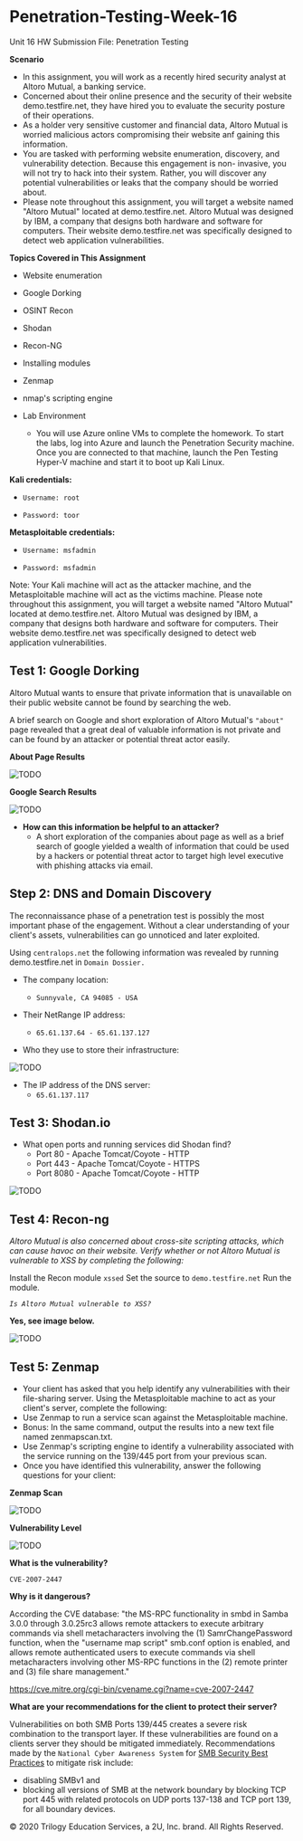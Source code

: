 # Penetration-Testing-Week-16

Unit 16 HW Submission File: Penetration Testing

**Scenario**

-  In this assignment, you will work as a recently hired security analyst at Altoro Mutual, a banking service.
-  Concerned about their online presence and the security of their website demo.testfire.net, they have hired you to evaluate the        security posture of their operations.
-  As a holder very sensitive customer and financial data, Altoro Mutual is worried malicious actors compromising their website anf      gaining this information.
-  You are tasked with performing website enumeration, discovery, and vulnerability detection. Because this engagement is non-          invasive, you will not try to hack into their system. Rather, you will discover any potential vulnerabilities or leaks that the      company should be worried about.
-  Please note throughout this assignment, you will target a website named "Altoro Mutual" located at demo.testfire.net. Altoro          Mutual was designed by IBM, a company that designs both hardware and software for computers. Their website demo.testfire.net was      specifically designed to detect web application vulnerabilities.


**Topics Covered in This Assignment**

-  Website enumeration
-  Google Dorking
-  OSINT Recon
-  Shodan
-  Recon-NG
-  Installing modules
-  Zenmap
-  nmap's scripting engine


-  Lab Environment
   - You will use Azure online VMs to complete the homework.
     To start the labs, log into Azure and launch the Penetration Security machine.
     Once you are connected to that machine, launch the Pen Testing Hyper-V machine 
     and start it to boot up Kali Linux.


**Kali credentials:**

-  `Username: root`

-  `Password: toor`


**Metasploitable credentials:**

-  `Username: msfadmin`

-  `Password: msfadmin`


Note: Your Kali machine will act as the attacker machine, and the Metasploitable machine will act as the victims machine.
Please note throughout this assignment, you will target a website named "Altoro Mutual" located at demo.testfire.net. Altoro Mutual was designed by IBM, a company that designs both hardware and software for computers. Their website demo.testfire.net was specifically designed to detect web application vulnerabilities.


## Test 1: Google Dorking

Altoro Mutual wants to ensure that private information that is unavailable on their public website cannot be found by searching the web.
    
A brief search on Google and short exploration of Altoro Mutual's `"about"` page revealed that a great deal of valuable information is not private and can be found by an attacker or potential threat actor easily.


**About Page Results**

![TODO](https://github.com/Tamie13/Penetration-Testing-Week-16/blob/main/Images%20and%20Documents/Exec_Management%20Page.png)



**Google Search Results**

 
![TODO](https://github.com/Tamie13/Penetration-Testing-Week-16/blob/main/Images%20and%20Documents/Google%20Search.png)



-  **How can this information be helpful to an attacker?**
    - A short exploration of the companies about page as well as a brief search of google yielded a wealth of information that could       be used by a hackers or potential threat actor to target high level executive with phishing attacks via email.


## Step 2: DNS and Domain Discovery

The reconnaissance phase of a penetration test is possibly the most important phase of the engagement. Without a clear understanding of your client's assets, vulnerabilities can go unnoticed and later exploited.


Using `centralops.net` the following information was revealed by running demo.testfire.net in `Domain Dossier.`


-  The company location:
    - `Sunnyvale, CA 94085 - USA`


-  Their NetRange IP address:
    - `65.61.137.64 - 65.61.137.127`

-  Who they use to store their infrastructure:

![TODO](https://github.com/Tamie13/Penetration-Testing-Week-16/blob/main/Images%20and%20Documents/Server%20Host.png)

-  The IP address of the DNS server:
    - `65.61.137.117`


## Test 3: Shodan.io

-  What open ports and running services did Shodan find?
    - Port 80 - Apache Tomcat/Coyote - HTTP
    - Port 443 - Apache Tomcat/Coyote - HTTPS
    - Port 8080 - Apache Tomcat/Coyote - HTTP

![TODO](https://github.com/Tamie13/Penetration-Testing-Week-16/blob/main/Images%20and%20Documents/Open%20Ports%20%26%20Services.png)


## Test 4: Recon-ng

*Altoro Mutual is also concerned about cross-site scripting attacks, which can cause havoc on their website. Verify whether or not Altoro Mutual is vulnerable to XSS by completing the following:*

Install the Recon module `xssed`
Set the source to `demo.testfire.net`
Run the module.

*`Is Altoro Mutual vulnerable to XSS?`*

**Yes, see image below.**

![TODO](https://github.com/Tamie13/Penetration-Testing-Week-16/blob/main/Images%20and%20Documents/Recon-ng%20Vulnerability.png)


## Test 5: Zenmap

-  Your client has asked that you help identify any vulnerabilities with their file-sharing server. Using the Metasploitable machine to act as your client's server, complete the following:
-  Use Zenmap to run a service scan against the Metasploitable machine.
-  Bonus: In the same command, output the results into a new text file named zenmapscan.txt.
-  Use Zenmap's scripting engine to identify a vulnerability associated with the service running on the 139/445 port from your previous scan.
-  Once you have identified this vulnerability, answer the following questions for your client:

**Zenmap Scan**

![TODO](https://github.com/Tamie13/Penetration-Testing-Week-16/blob/main/Images%20and%20Documents/zenmap%20scan%20one.png)


**Vulnerability Level**

![TODO](https://github.com/Tamie13/Penetration-Testing-Week-16/blob/main/Images%20and%20Documents/Vulnerability%20Info.png)


**What is the vulnerability?**
    
`CVE-2007-2447`

**Why is it dangerous?**

According the CVE database: "the MS-RPC functionality in smbd in Samba 3.0.0 through 3.0.25rc3 allows remote attackers to execute arbitrary commands via shell metacharacters involving the (1) SamrChangePassword function, when the "username map script" smb.conf option is enabled, and allows remote authenticated users to execute commands via shell metacharacters involving other MS-RPC functions in the (2) remote printer and (3) file share management."

https://cve.mitre.org/cgi-bin/cvename.cgi?name=cve-2007-2447
    
**What are your recommendations for the client to protect their server?**

Vulnerabilities on both SMB Ports 139/445 creates a severe risk combination to the transport layer.  If these vulnerabilities are found on a clients server they should be mitigated immediately. Recommendations made by the `National Cyber Awareness System` for
[SMB Security Best Practices](https://www.cisa.gov/uscert/ncas/current-activity/2017/01/16/SMB-Security-Best-Practices) to mitigate risk include:

-  disabling SMBv1 and
-  blocking all versions of SMB at the network boundary by blocking TCP port 445 with related protocols on UDP ports      137-138 and TCP port 139, for all boundary devices.




© 2020 Trilogy Education Services, a 2U, Inc. brand. All Rights Reserved.
